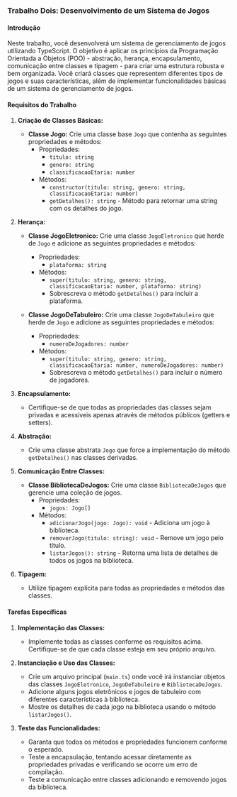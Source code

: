 ### Trabalho Dois: Desenvolvimento de um Sistema de Jogos

#### Introdução
Neste trabalho, você desenvolverá um sistema de gerenciamento de jogos utilizando TypeScript. O objetivo é aplicar os princípios da Programação Orientada a Objetos (POO) - abstração, herança, encapsulamento, comunicação entre classes e tipagem - para criar uma estrutura robusta e bem organizada. Você criará classes que representem diferentes tipos de jogos e suas características, além de implementar funcionalidades básicas de um sistema de gerenciamento de jogos.

#### Requisitos do Trabalho

1. **Criação de Classes Básicas:**
   - **Classe Jogo:** Crie uma classe base `Jogo` que contenha as seguintes propriedades e métodos:
     - Propriedades:
       - `titulo: string`
       - `genero: string`
       - `classificacaoEtaria: number`
     - Métodos:
       - `constructor(titulo: string, genero: string, classificacaoEtaria: number)`
       - `getDetalhes(): string` - Método para retornar uma string com os detalhes do jogo.

2. **Herança:**
   - **Classe JogoEletronico:** Crie uma classe `JogoEletronico` que herde de `Jogo` e adicione as seguintes propriedades e métodos:
     - Propriedades:
       - `plataforma: string`
     - Métodos:
       - `super(titulo: string, genero: string, classificacaoEtaria: number, plataforma: string)`
       - Sobrescreva o método `getDetalhes()` para incluir a plataforma.

   - **Classe JogoDeTabuleiro:** Crie uma classe `JogoDeTabuleiro` que herde de `Jogo` e adicione as seguintes propriedades e métodos:
     - Propriedades:
       - `numeroDeJogadores: number`
     - Métodos:
       - `super(titulo: string, genero: string, classificacaoEtaria: number, numeroDeJogadores: number)`
       - Sobrescreva o método `getDetalhes()` para incluir o número de jogadores.

3. **Encapsulamento:**
   - Certifique-se de que todas as propriedades das classes sejam privadas e acessíveis apenas através de métodos públicos (getters e setters).

4. **Abstração:**
   - Crie uma classe abstrata `Jogo` que force a implementação do método `getDetalhes()` nas classes derivadas.

5. **Comunicação Entre Classes:**
   - **Classe BibliotecaDeJogos:** Crie uma classe `BibliotecaDeJogos` que gerencie uma coleção de jogos.
     - Propriedades:
       - `jogos: Jogo[]`
     - Métodos:
       - `adicionarJogo(jogo: Jogo): void` - Adiciona um jogo à biblioteca.
       - `removerJogo(titulo: string): void` - Remove um jogo pelo título.
       - `listarJogos(): string` - Retorna uma lista de detalhes de todos os jogos na biblioteca.

6. **Tipagem:**
   - Utilize tipagem explícita para todas as propriedades e métodos das classes.

#### Tarefas Específicas

1. **Implementação das Classes:**
   - Implemente todas as classes conforme os requisitos acima. Certifique-se de que cada classe esteja em seu próprio arquivo.

2. **Instanciação e Uso das Classes:**
   - Crie um arquivo principal (`main.ts`) onde você irá instanciar objetos das classes `JogoEletronico`, `JogoDeTabuleiro` e `BibliotecaDeJogos`.
   - Adicione alguns jogos eletrônicos e jogos de tabuleiro com diferentes características à biblioteca.
   - Mostre os detalhes de cada jogo na biblioteca usando o método `listarJogos()`.

3. **Teste das Funcionalidades:**
   - Garanta que todos os métodos e propriedades funcionem conforme o esperado.
   - Teste a encapsulação, tentando acessar diretamente as propriedades privadas e verificando se ocorre um erro de compilação.
   - Teste a comunicação entre classes adicionando e removendo jogos da biblioteca.
